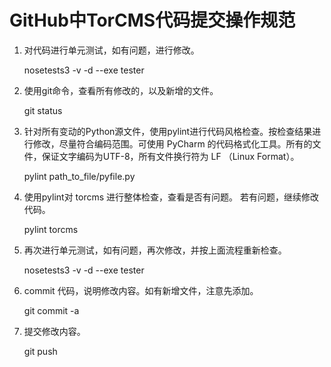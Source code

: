 GitHub中TorCMS代码提交操作规范
=================================


1. 对代码进行单元测试，如有问题，进行修改。

    nosetests3 -v -d --exe tester

1. 使用git命令，查看所有修改的，以及新增的文件。

    git status

1. 针对所有变动的Python源文件，使用pylint进行代码风格检查。按检查结果进行修改，尽量符合编码范围。可使用 PyCharm 的代码格式化工具。所有的文件，保证文字编码为UTF-8，所有文件换行符为 LF （Linux Format）。

    pylint path_to_file/pyfile.py

1. 使用pylint对 torcms 进行整体检查，查看是否有问题。 若有问题，继续修改代码。

    pylint torcms

1. 再次进行单元测试，如有问题，再次修改，并按上面流程重新检查。

    nosetests3 -v -d --exe tester

1. commit 代码，说明修改内容。如有新增文件，注意先添加。

    git commit -a

1. 提交修改内容。

    git push

